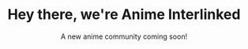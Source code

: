 <div align="center">
<h1>Hey there, we're Anime Interlinked</h1>
  
A new anime community coming soon!
</div>
